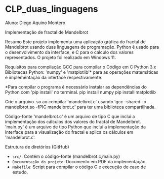 # CLP_duas_linguagens

Aluno: Diego Aquino Montero

Implementação de fractal de Mandelbrot

Resumo
Este projeto implementa uma aplicação gráfica do fractal de Mandelbrot usando duas linguagens de programação. Python é usado para o desenvolvimento da interface, e C para o cálculo dos valores representados. O projeto foi realizado em Windows 11.

Requisitos para compilação
GCC para compilar o Código em C
Python 3.x
Bibliotecas Python: 'numpy' e 'matplotlib'* para as operações matemáticas e implementação da interface respectivamente. 

*Para compilar o programa é necessário instalar as dependências do Python com 'pip install' no terminal.
pip install numpy
pip install matplotlib

Crie o arquivo .so ao compilar 'mandelbrot.c' usando 'gcc -shared -o mandelbrot.so -fPIC mandelbrot.c' para ter uma biblioteca compartilhada.

Código-fonte
'mandelbrot.c' é um arquivo de tipo C que inclui a implementação dos cálculos dos valores do fractal de Mandelbrot.
'main.py' é um arquivo de tipo Python que inclui a implementação da interface para a visualização do fractal e aplica os cálculos em 'mandelbrot.c'.

Estrutura de diretórios (GitHub)
- `src/`: Contém o código-fonte (mandelbrot.c,main.py)
- `Documentação_do_projeto`: Documento em PDF da implementação.
- `Makefile`: Script para compilar o código C e execução de caso de estudo.
